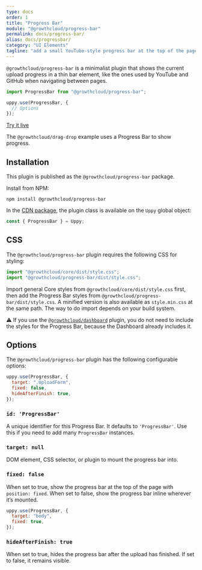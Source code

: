 ```yaml
---
type: docs
order: 1
title: "Progress Bar"
module: "@growthcloud/progress-bar"
permalink: docs/progress-bar/
alias: docs/progressbar/
category: "UI Elements"
tagline: "add a small YouTube-style progress bar at the top of the page"
---
```


`@growthcloud/progress-bar` is a minimalist plugin that shows the current upload progress in a thin bar element, like the ones used by YouTube and GitHub when navigating between pages.

```js
import ProgressBar from "@growthcloud/progress-bar";

uppy.use(ProgressBar, {
  // Options
});
```

<a class="TryButton" href="/examples/dragdrop/">Try it live</a>

The `@growthcloud/drag-drop` example uses a Progress Bar to show progress.

## Installation

This plugin is published as the `@growthcloud/progress-bar` package.

Install from NPM:

```shell
npm install @growthcloud/progress-bar
```

In the [CDN package](/docs/#With-a-script-tag), the plugin class is available on the `Uppy` global object:

```js
const { ProgressBar } = Uppy;
```

## CSS

The `@growthcloud/progress-bar` plugin requires the following CSS for styling:

```js
import "@growthcloud/core/dist/style.css";
import "@growthcloud/progress-bar/dist/style.css";
```

Import general Core styles from `@growthcloud/core/dist/style.css` first, then add the Progress Bar styles from `@growthcloud/progress-bar/dist/style.css`. A minified version is also available as `style.min.css` at the same path. The way to do import depends on your build system.

⚠️ If you use the [`@growthcloud/dashboard`](/docs/dashboard) plugin, you do not need to include the styles for the Progress Bar, because the Dashboard already includes it.

## Options

The `@growthcloud/progress-bar` plugin has the following configurable options:

```js
uppy.use(ProgressBar, {
  target: ".UploadForm",
  fixed: false,
  hideAfterFinish: true,
});
```

### `id: 'ProgressBar'`

A unique identifier for this Progress Bar. It defaults to `'ProgressBar'`. Use this if you need to add many `ProgressBar` instances.

### `target: null`

DOM element, CSS selector, or plugin to mount the progress bar into.

### `fixed: false`

When set to true, show the progress bar at the top of the page with `position: fixed`. When set to false, show the progress bar inline wherever it’s mounted.

```js
uppy.use(ProgressBar, {
  target: "body",
  fixed: true,
});
```

### `hideAfterFinish: true`

When set to true, hides the progress bar after the upload has finished. If set to false, it remains visible.
